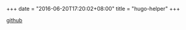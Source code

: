 +++
date = "2016-06-20T17:20:02+08:00"
title = "hugo-helper"
+++

[github](https://github.com/u10/hugo-helper)